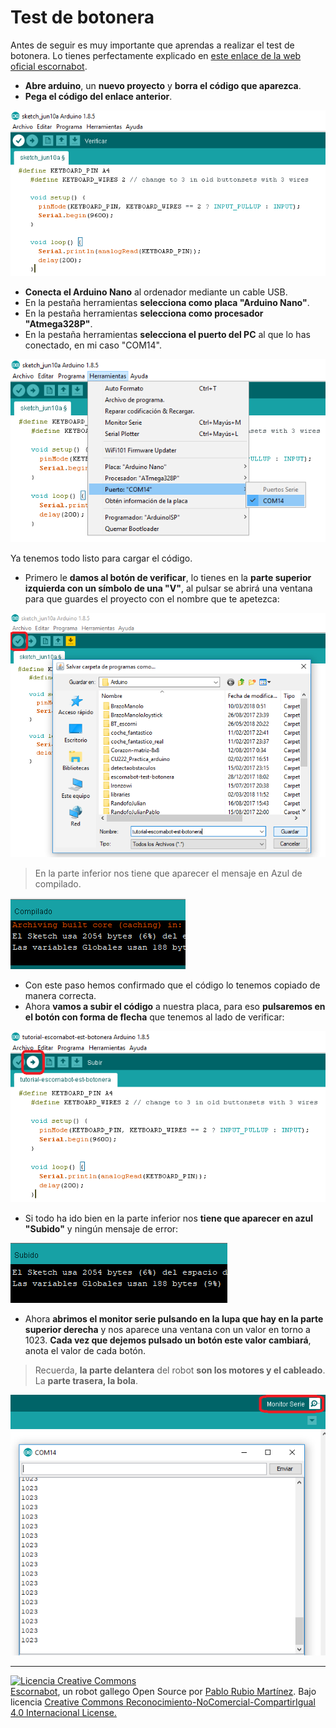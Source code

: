 # Test de botonera

Antes de seguir es muy importante que aprendas a realizar el test de botonera. Lo tienes perfectamente explicado en [este enlace de la web oficial escornabot](https://escornabot.com/web/es/content/comprobacion-y-configuracion-de-las-lecturas-de-botonera).

* **Abre arduino**, un **nuevo proyecto** y **borra el código que aparezca**.
* **Pega el código del enlace anterior**.

![Test Botonera Escornabot](/assets/13-testbotonera.png)

* **Conecta el Arduino Nano** al ordenador mediante un cable USB.
* En la pestaña herramientas **selecciona como placa "Arduino Nano"**.
* En la pestaña herramientas **selecciona como procesador "Atmega328P"**.
* En la pestaña herramientas **selecciona el puerto del PC** al que lo has conectado, en mi caso "COM14".

![Seleccionar Placa Arduino](/assets/14-testbotonera.png)

Ya tenemos todo listo para cargar el código.

* Primero le **damos al botón de verificar**, lo tienes en la **parte superior izquierda con un símbolo de una "V"**, al pulsar se abrirá una ventana para que guardes el proyecto con el nombre que te apetezca:

![Verificar Código Test Botonera](/assets/15-testbotonera.png)

> En la parte inferior nos tiene que aparecer el mensaje en Azul de compilado.

![Test Botonera Compilado](/assets/16-testbotonera-e1528627720378.png)

* Con este paso hemos confirmado que el código lo tenemos copiado de manera correcta.
* Ahora **vamos a subir el código** a nuestra placa, para eso **pulsaremos en el botón con forma de flecha** que tenemos al lado de verificar:

![Test Botonera Subir](/assets/17-testbotonera-subir.png)

* Si todo ha ido bien en la parte inferior nos **tiene que aparecer en azul "Subido"** y ningún mensaje de error:

![Test Botonera Subido](/assets/18-testbotonera-subir.png)

* Ahora **abrimos el monitor serie pulsando en la lupa que hay en la parte superior derecha** y nos aparece una ventana con un valor en torno a 1023. **Cada vez que dejemos pulsado un botón este valor cambiará**, anota el valor de cada botón.

> Recuerda, **la parte delantera** del robot **son los motores y el cableado**. La **parte trasera, la bola**.

![Monitor Serie Arduino](/assets/19-testbotonera-subir.png)

---

[![Licencia Creative Commons](https://licensebuttons.net/l/by-nc-sa/4.0/80x15.png)](https://creativecommons.org/licenses/by-nc-sa/4.0/)  
[Escornabot](http://escornabot.com/web/), un robot gallego Open Source por [Pablo Rubio Martínez](https://legacy.gitbook.com/@pablorubiomartinez).  Bajo licencia [Creative Commons Reconocimiento-NoComercial-CompartirIgual 4.0 Internacional License.](https://creativecommons.org/licenses/by-nc-sa/4.0/)


